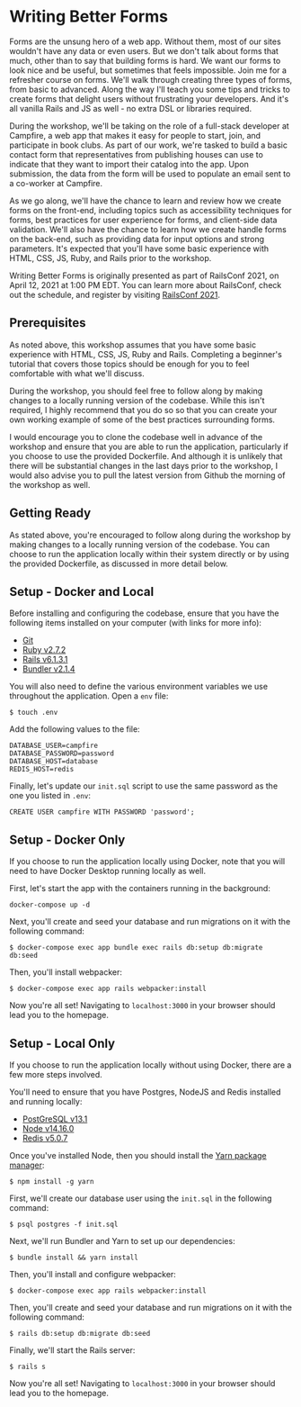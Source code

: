 # Writing Better Forms
 
Forms are the unsung hero of a web app. Without them, most of our sites wouldn't have any data or even users. But we don't talk about forms that much, other than to say that building forms is hard. We want our forms to look nice and be useful, but sometimes that feels impossible. Join me for a refresher course on forms. We'll walk through creating three types of forms, from basic to advanced. Along the way I'll teach you some tips and tricks to create forms that delight users without frustrating your developers. And it's all vanilla Rails and JS as well - no extra DSL or libraries required.

During the workshop, we'll be taking on the role of a full-stack developer at Campfire, a web app that makes it easy for people to start, join, and participate in book clubs.  As part of our work, we're tasked to build a basic contact form that representatives from publishing houses can use to indicate that they want to import their catalog into the app.  Upon submission, the data from the form will be used to populate an email sent to a co-worker at Campfire.

As we go along, we'll have the chance to learn and review how we create forms on the front-end, including topics such as accessibility techniques for forms, best practices for user experience for forms, and client-side data validation.  We'll also have the chance to learn how we create handle forms on the back-end, such as providing data for input options and strong parameters.  It's expected that you'll have some basic experience with HTML, CSS, JS, Ruby, and Rails prior to the workshop.

Writing Better Forms is originally presented as part of RailsConf 2021, on April 12, 2021 at 1:00 PM EDT.  You can learn more about RailsConf, check out the schedule, and register by visiting [RailsConf 2021](railsconfig.org/).

## Prerequisites

As noted above, this workshop assumes that you have some basic experience with HTML, CSS, JS, Ruby and Rails.  Completing a beginner's tutorial that covers those topics should be enough for you to feel comfortable with what we'll discuss.  

During the workshop, you should feel free to follow along by making changes to a locally running version of the codebase. While this isn't required, I highly recommend that you do so so that you can create your own working example of some of the best practices surrounding forms.  

I would encourage you to clone the codebase well in advance of the workshop and ensure that you are able to run the application, particularly if you choose to use the provided Dockerfile.  And although it is unlikely that there will be substantial changes in the last days prior to the workshop, I would also advise you to pull the latest version from Github the morning of the workshop as well.


## Getting Ready

As stated above, you're encouraged to follow along during the workshop by making changes to a locally running version of the codebase.  You can choose to run the application locally within their system directly or by using the provided Dockerfile, as discussed in more detail below.  

## Setup - Docker and Local
Before installing and configuring the codebase, ensure that you have the following items installed on your computer (with links for more info):
- [Git](https://git-scm.com/downloads)
- [Ruby v2.7.2](https://www.ruby-lang.org/en/downloads/)
- [Rails v6.1.3.1](http://rubyonrails.org/)
- [Bundler v2.1.4](https://bundler.io/)

You will also need to define the various environment variables we use throughout the application.  Open a `env` file:
```
$ touch .env
```

Add the following values to the file:
```
DATABASE_USER=campfire
DATABASE_PASSWORD=password
DATABASE_HOST=database
REDIS_HOST=redis
```

Finally, let's update our `init.sql` script to use the same password as the one you listed in `.env`:
```
CREATE USER campfire WITH PASSWORD 'password';
```

## Setup - Docker Only
If you choose to run the application locally using Docker, note that you will need to have Docker Desktop running locally as well.

First, let's start the app with the containers running in the background:
```
docker-compose up -d
```

Next, you'll create and seed your database and run migrations on it with the following command:
```
$ docker-compose exec app bundle exec rails db:setup db:migrate db:seed
```

Then, you'll install webpacker:
```
$ docker-compose exec app rails webpacker:install
```

Now you're all set!  Navigating to `localhost:3000` in your browser should lead you to the homepage.

## Setup - Local Only
If you choose to run the application locally without using Docker, there are a few more steps involved.

You'll need to ensure that you have Postgres, NodeJS and Redis installed and running locally:

- [PostGreSQL v13.1](https://www.postgresql.org/)
- [Node v14.16.0](https://nodejs.org/en/)
- [Redis v5.0.7](https://redis.io/)

Once you've installed Node, then you should install the [Yarn package manager](https://yarnpkg.com/):
```
$ npm install -g yarn
```

First, we'll create our database user using the `init.sql` in the following command:
```
$ psql postgres -f init.sql
```

Next, we'll run Bundler and Yarn to set up our dependencies:
```
$ bundle install && yarn install
```

Then, you'll install and configure webpacker:
```
$ docker-compose exec app rails webpacker:install
```

Then, you'll create and seed your database and run migrations on it with the following command:
```
$ rails db:setup db:migrate db:seed
```

Finally, we'll start the Rails server:
```
$ rails s
```

Now you're all set!  Navigating to `localhost:3000` in your browser should lead you to the homepage.